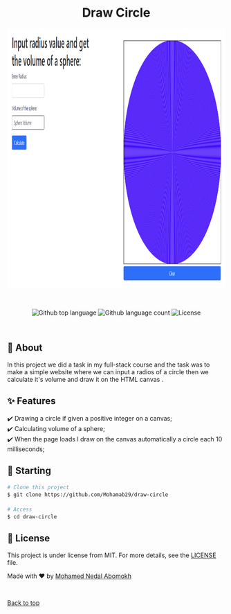 
<h1 align="center" id="top">Draw Circle</h1>

<div align="center"> 
  <img src="https://github.com/Mohamab29/Drawing-circles/blob/main/assests/images/webpage.png" alt="Draw Circle" height="600px" width="900px" />

  &#xa0;

  <!-- <a href="https://drawcircle.netlify.app">Demo</a> -->
</div>

<p align="center">
  <img alt="Github top language" src="https://img.shields.io/github/languages/top/Mohamab29/Drawing-circles?color=56BEB8">

  <img alt="Github language count" src="https://img.shields.io/github/languages/count/Mohamab29/Drawing-circles?color=56BEB8">


  <img alt="License" src="https://img.shields.io/badge/license-CC0-blue?color=56BEB8">

</p>

<!-- Status -->

<!-- <h4 align="center"> 
	🚧  Draw Circle 🚀 Under construction...  🚧
</h4> 

<hr> -->


<br>

## :dart: About ##

In this project we did a task in my full-stack course and the task was to make a simple website where we can input a radios of a circle then we calculate it's volume and draw it on the HTML canvas .


## :sparkles: Features ##

:heavy_check_mark: Drawing a circle if given a positive integer on a canvas; \
:heavy_check_mark: Calculating volume of a sphere; \
:heavy_check_mark: When the page loads I draw on the canvas automatically a circle each 10 milliseconds;




## :checkered_flag: Starting ##

```bash
# Clone this project
$ git clone https://github.com/Mohamab29/draw-circle

# Access
$ cd draw-circle

```

## :memo: License ##

This project is under license from MIT. For more details, see the [LICENSE](LICENSE.md) file.





Made with :heart: by <a href="https://github.com/Mohamab29" target="_blank">Mohamed Nedal Abomokh</a>

&#xa0;

<a href="#top">Back to top</a>
